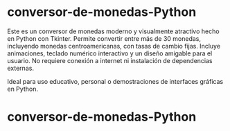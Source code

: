 # conversor-de-monedas-Python

Este es un conversor de monedas moderno y visualmente atractivo hecho en Python con Tkinter. Permite convertir entre más de 30 monedas, incluyendo monedas centroamericanas, con tasas de cambio fijas. Incluye animaciones, teclado numérico interactivo y un diseño amigable para el usuario. No requiere conexión a internet ni instalación de dependencias externas.

Ideal para uso educativo, personal o demostraciones de interfaces gráficas en Python.

# conversor-de-monedas-Python
